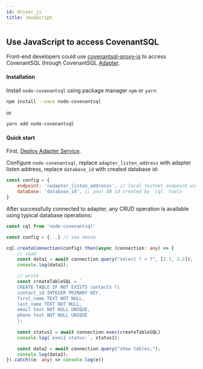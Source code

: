 ```yaml
---
id: driver_js
title: JavaScript
---
```

## Use JavaScript to access CovenantSQL

Front-end developers could use [covenantsql-proxy-js](https://github.com/CovenantSQL/covenantsql-proxy-js) to access CovenantSQL through CovenantSQL [Adapter](./adapter).

#### Installation

Install `node-covenantsql` using package manager `npm` or `yarn`:

```bash
npm install --save node-covenantsql
```

or

```bash
yarn add node-covenantsql
```

#### Quick start

First, [Deploy Adapter Service](./adapter).

Configure `node-covenantsql`, replace `adapter_listen_address` with adapter listen address, replace `database_id` with created database id:

```javascript
const config = {
    endpoint: '<adapter_listen_address>', // local testnet endpoint without https
    database: 'database_id', // your DB id created by `cql` tools
}
```

After successfully connected to adapter, any CRUD operation is available using typical database operations:

```typescript
const cql from 'node-covenantsql'

const config = {...} // see above

cql.createConnection(config).then(async (connection: any) => {
    // read
    const data1 = await connection.query("select ? + ?", [2.1, 3.2]);
    console.log(data1);

    // write
    const createTableSQL = `
    CREATE TABLE IF NOT EXISTS contacts (\
    contact_id INTEGER PRIMARY KEY,
    first_name TEXT NOT NULL,
    last_name TEXT NOT NULL,
    email text NOT NULL UNIQUE,
    phone text NOT NULL UNIQUE
    );
    `
    const status1 = await connection.exec(createTableSQL)
    console.log(`exec1 status:`, status1);

    const data2 = await connection.query("show tables;");
    console.log(data2);
}).catch((e: any) => console.log(e))
```